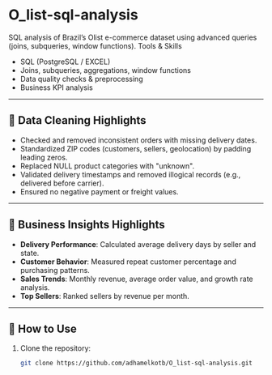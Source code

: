 # O_list-sql-analysis
SQL analysis of Brazil’s Olist e-commerce dataset using advanced queries (joins, subqueries, window functions).
Tools & Skills
- SQL (PostgreSQL / EXCEL)
- Joins, subqueries, aggregations, window functions
- Data quality checks & preprocessing
- Business KPI analysis

---

## 🔹 Data Cleaning Highlights
- Checked and removed inconsistent orders with missing delivery dates.
- Standardized ZIP codes (customers, sellers, geolocation) by padding leading zeros.
- Replaced NULL product categories with "unknown".
- Validated delivery timestamps and removed illogical records (e.g., delivered before carrier).
- Ensured no negative payment or freight values.

---

## 🔹 Business Insights Highlights
- **Delivery Performance**: Calculated average delivery days by seller and state.  
- **Customer Behavior**: Measured repeat customer percentage and purchasing patterns.  
- **Sales Trends**: Monthly revenue, average order value, and growth rate analysis.  
- **Top Sellers**: Ranked sellers by revenue per month.  

---


## 🚀 How to Use
1. Clone the repository:
   ```bash
   git clone https://github.com/adhamelkotb/O_list-sql-analysis.git
